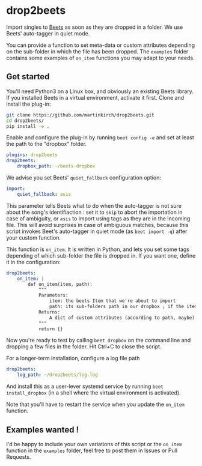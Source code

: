# drop2beets

Import singles to [Beets](http://beets.io/) as soon as they are dropped in a folder.
We use Beets' auto-tagger in quiet mode.

You can provide a function to set meta-data
or custom attributes depending on the sub-folder in which the file has been dropped.
The `examples` folder contains some examples of `on_item` functions you may
adapt to your needs.


## Get started

You'll need Python3 on a Linux box, and obviously an existing Beets library.
If you installed Beets in a virtual environment, activate it first.
Clone and install the plug-in:

```bash
git clone https://github.com/martinkirch/drop2beets.git
cd drop2beets/
pip install -e .
```

Enable and configure the plug-in by running `beet config -e` and set at least
the path to the "dropbox" folder.

```yaml
plugins: drop2beets
drop2beets:
    dropbox_path: ~/beets-dropbox
```

We advise you set Beets' `quiet_fallback` configuration option:

```yaml
import:
    quiet_fallback: asis
```

This parameter tells Beets what to do when the auto-tagger is not sure about
the song's identifiaction :
set it to `skip` to abort the importation in case of ambiguity,
or `asis` to import using tags as they are in the incoming file.
This will avoid surprises in case of ambiguous matches,
because this script invokes Beet's auto-tagger in quiet mode (as `beet import -q`)
after your custom function.

This function is `on_item`. It is written in Python,
and lets you set some tags depending of which sub-folder the file is dropped in.
If you want one, define it in the configuration:

```yaml
drop2beets:
    on_item: |
        def on_item(item, path):
            """
            Parameters:
                item: the beets Item that we're about to import
                path: its sub-folders path in our dropbox ; if the items has been dropped at the root, then it's empty.
            Returns:
                A dict of custom attributes (according to path, maybe) ; return None if you don't want to import the file right now.
            """
            return {}
```

Now you're ready to test by calling `beet dropbox` on the command line and
dropping a few files in the folder.
Hit Ctrl+C to close the script.

For a longer-term installation, configure a log file path

```yaml
drop2beets:
    log_path: ~/drop2beets/log.log
```

And install this as a user-lever systemd service by running `beet install_dropbox`
(in a shell where the virtual environment is activated).

Note that you'll have to restart the service when you update the `on_item` function.


## Examples wanted !

I'd be happy to include your own variations of this script or the `on_item` function
in the `examples` folder, feel free to post them in Issues or Pull Requests.
